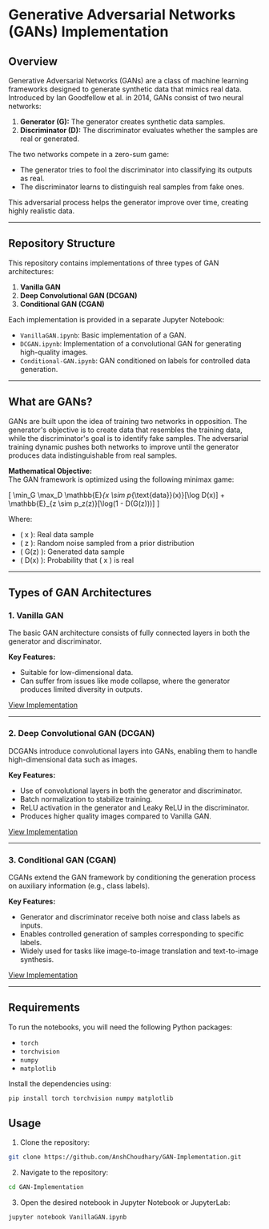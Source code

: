 # Generative Adversarial Networks (GANs) Implementation

## Overview

Generative Adversarial Networks (GANs) are a class of machine learning frameworks designed to generate synthetic data that mimics real data. Introduced by Ian Goodfellow et al. in 2014, GANs consist of two neural networks:

1. **Generator (G):** The generator creates synthetic data samples.
2. **Discriminator (D):** The discriminator evaluates whether the samples are real or generated.

The two networks compete in a zero-sum game:
- The generator tries to fool the discriminator into classifying its outputs as real.
- The discriminator learns to distinguish real samples from fake ones.

This adversarial process helps the generator improve over time, creating highly realistic data.

---

## Repository Structure
This repository contains implementations of three types of GAN architectures:

1. **Vanilla GAN**
2. **Deep Convolutional GAN (DCGAN)**
3. **Conditional GAN (CGAN)**

Each implementation is provided in a separate Jupyter Notebook:
- `VanillaGAN.ipynb`: Basic implementation of a GAN.
- `DCGAN.ipynb`: Implementation of a convolutional GAN for generating high-quality images.
- `Conditional-GAN.ipynb`: GAN conditioned on labels for controlled data generation.

---

## What are GANs?
GANs are built upon the idea of training two networks in opposition. The generator's objective is to create data that resembles the training data, while the discriminator's goal is to identify fake samples. The adversarial training dynamic pushes both networks to improve until the generator produces data indistinguishable from real samples.

**Mathematical Objective:**  
The GAN framework is optimized using the following minimax game:

\[
\min_G \max_D \mathbb{E}_{x \sim p_{\text{data}}(x)}[\log D(x)] + \mathbb{E}_{z \sim p_z(z)}[\log(1 - D(G(z)))]
\]

Where:  
- \( x \): Real data sample  
- \( z \): Random noise sampled from a prior distribution  
- \( G(z) \): Generated data sample  
- \( D(x) \): Probability that \( x \) is real  

---

## Types of GAN Architectures

### 1. **Vanilla GAN**
The basic GAN architecture consists of fully connected layers in both the generator and discriminator. 

**Key Features:**
- Suitable for low-dimensional data.
- Can suffer from issues like mode collapse, where the generator produces limited diversity in outputs.

[View Implementation](./VanillaGAN.ipynb)

---

### 2. **Deep Convolutional GAN (DCGAN)**
DCGANs introduce convolutional layers into GANs, enabling them to handle high-dimensional data such as images.

**Key Features:**
- Use of convolutional layers in both the generator and discriminator.
- Batch normalization to stabilize training.
- ReLU activation in the generator and Leaky ReLU in the discriminator.
- Produces higher quality images compared to Vanilla GAN.

[View Implementation](./DCGAN.ipynb)

---

### 3. **Conditional GAN (CGAN)**
CGANs extend the GAN framework by conditioning the generation process on auxiliary information (e.g., class labels).

**Key Features:**
- Generator and discriminator receive both noise and class labels as inputs.
- Enables controlled generation of samples corresponding to specific labels.
- Widely used for tasks like image-to-image translation and text-to-image synthesis.

[View Implementation](./Conditional-GAN.ipynb)

---

## Requirements
To run the notebooks, you will need the following Python packages:

- `torch`
- `torchvision`
- `numpy`
- `matplotlib`

Install the dependencies using:
```bash
pip install torch torchvision numpy matplotlib
```

## Usage

1. Clone the repository:

```bash
git clone https://github.com/AnshChoudhary/GAN-Implementation.git
```

2. Navigate to the repository:

```bash
cd GAN-Implementation
```

3. Open the desired notebook in Jupyter Notebook or JupyterLab:

```bash
jupyter notebook VanillaGAN.ipynb
```
